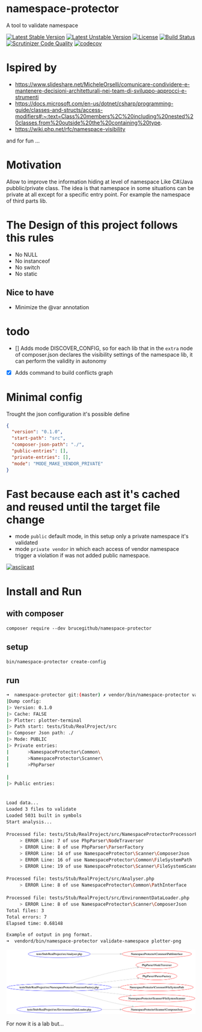 # namespace-protector
A tool to validate namespace

[![Latest Stable Version](https://poser.pugx.org/brucegithub/namespace-protector/v)](//packagist.org/packages/brucegithub/namespace-protector) [![Latest Unstable Version](https://poser.pugx.org/brucegithub/namespace-protector/v/unstable)](//packagist.org/packages/brucegithub/namespace-protector) [![License](https://poser.pugx.org/brucegithub/namespace-protector/license)](//packagist.org/packages/brucegithub/namespace-protector) [![Build Status](https://travis-ci.org/BruceGitHub/namespace-protector.svg?branch=master)](https://travis-ci.org/BruceGitHub/namespace-protector) [![Scrutinizer Code Quality](https://scrutinizer-ci.com/g/BruceGitHub/namespace-protector/badges/quality-score.png?b=master)](https://scrutinizer-ci.com/g/BruceGitHub/namespace-protector/?branch=master) [![codecov](https://codecov.io/gh/BruceGitHub/namespace-protector/branch/master/graph/badge.svg)](https://codecov.io/gh/BruceGitHub/namespace-protector)

# Ispired by 

- https://www.slideshare.net/MicheleOrselli/comunicare-condividere-e-mantenere-decisioni-architetturali-nei-team-di-sviluppo-approcci-e-strumenti
- https://docs.microsoft.com/en-us/dotnet/csharp/programming-guide/classes-and-structs/access-modifiers#:~:text=Class%20members%2C%20including%20nested%20classes,from%20outside%20the%20containing%20type. 
- https://wiki.php.net/rfc/namespace-visibility

and for fun ...

# Motivation 

Allow to improve the information hiding at level of namespace Like C#/Java pubblic/private class. 
The idea is that namespace in some situations can be private at all except for a specific entry point. 
For example the namespace of third parts lib. 

# The Design of this project follows this rules 

- No NULL 
- No instanceof 
- No switch
- No static

## Nice to have 
- Minimize the @var annotation 

# todo
- [] Adds mode DISCOVER_CONFIG, so for each lib that in the `extra` node of composer.json declares the visibility settings of the namespace lib, it can perform the validity in autonomy

- [x] Adds command to build conflicts graph 

# Minimal config 

Trought the json configuration it's possible define 

```json
{
  "version": "0.1.0",
  "start-path": "src",
  "composer-json-path": "./",
  "public-entries": [],
  "private-entries": [],
  "mode": "MODE_MAKE_VENDOR_PRIVATE"
}

```
# Fast because each ast it's cached and reused until the target file change

- mode `public` default mode, in this setup only a private namespace it's validated
- mode `private vendor` in which each access of vendor namespace trigger a violation if was not added public namespace.

[![asciicast](https://asciinema.org/a/xp9xgpZ212dTW2LH4IDniicG2.svg)](https://asciinema.org/a/xp9xgpZ212dTW2LH4IDniicG2)

# Install and Run 

## with composer 
`composer require --dev brucegithub/namespace-protector`

## setup 
`bin/namespace-protector create-config`

## run 
```bash
➜  namespace-protector git:(master) ✗ vendor/bin/namespace-protector validate-namespace
|Dump config:
|> Version: 0.1.0
|> Cache: FALSE
|> Plotter: plotter-terminal
|> Path start: tests/Stub/RealProject/src
|> Composer Json path: ./
|> Mode: PUBLIC
|> Private entries:
|       >NamespaceProtector\Common\
|       >NamespaceProtector\Scanner\
|       >PhpParser

|
|> Public entries:


Load data...
Loaded 3 files to validate
Loaded 5031 built in symbols
Start analysis...

Processed file: tests/Stub/RealProject/src/NamespaceProtectorProcessorFactory.php
	 > ERROR Line: 7 of use PhpParser\NodeTraverser
	 > ERROR Line: 8 of use PhpParser\ParserFactory
	 > ERROR Line: 14 of use NamespaceProtector\Scanner\ComposerJson
	 > ERROR Line: 16 of use NamespaceProtector\Common\FileSystemPath
	 > ERROR Line: 19 of use NamespaceProtector\Scanner\FileSystemScanner

Processed file: tests/Stub/RealProject/src/Analyser.php
	 > ERROR Line: 8 of use NamespaceProtector\Common\PathInterface

Processed file: tests/Stub/RealProject/src/EnvironmentDataLoader.php
	 > ERROR Line: 8 of use NamespaceProtector\Scanner\ComposerJson
Total files: 3
Total errors: 7
Elapsed time: 0.68148
```

```bash 
Example of output in png format.
➜  vendord/bin/namespace-protector validate-namespace plotter-png
```
![example output](https://github.com/BruceGitHub/namespace-protector/blob/master/img/example_output.png)


For now it is a lab but...
